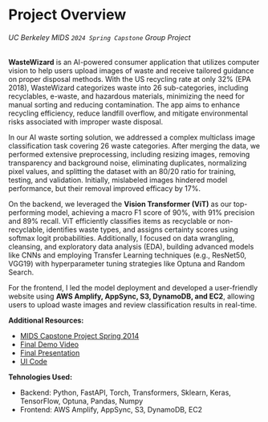 # Project Overview
###### <i>UC Berkeley MIDS `2024 Spring Capstone` Group Project</i>

**WasteWizard** is an AI-powered consumer application that utilizes computer vision to help users upload images of waste and receive tailored guidance on proper disposal methods. With the US recycling rate at only 32% (EPA 2018), WasteWizard categorizes waste into 26 sub-categories, including recyclables, e-waste, and hazardous materials, minimizing the need for manual sorting and reducing contamination. The app aims to enhance recycling efficiency, reduce landfill overflow, and mitigate environmental risks associated with improper waste disposal.

In our AI waste sorting solution, we addressed a complex multiclass image classification task covering 26 waste categories. After merging the data, we performed extensive preprocessing, including resizing images, removing transparency and background noise, eliminating duplicates, normalizing pixel values, and splitting the dataset with an 80/20 ratio for training, testing, and validation. Initially, mislabeled images hindered model performance, but their removal improved efficacy by 17%.

On the backend, we leveraged the **Vision Transformer (ViT)** as our top-performing model, achieving a macro F1 score of 90%, with 91% precision and 89% recall. ViT efficiently classifies items as recyclable or non-recyclable, identifies waste types, and assigns certainty scores using softmax logit probabilities. Additionally, I focused on data wrangling, cleansing, and exploratory data analysis (EDA), building advanced models like CNNs and employing Transfer Learning techniques (e.g., ResNet50, VGG19) with hyperparameter tuning strategies like Optuna and Random Search.

For the frontend, I led the model deployment and developed a user-friendly website using **AWS Amplify, AppSync, S3, DynamoDB, and EC2**, allowing users to upload waste images and review classification results in real-time.

**Additional Resources:**
* [MIDS Capstone Project Spring 2014](https://www.ischool.berkeley.edu/projects/2024/wastewizard)
* [Final Demo Video](https://www.youtube.com/watch?v=cUeJPhyFcGI&t=1s)
* [Final Presentation](https://github.com/heesukjang/WasteWizardWithComputerVision/blob/main/Final%20Presentation.pdf)
* [UI Code](https://github.com/efficient-waste-sorting-org/ui-capstone-efficient-waste-sorting-2024/tree/main)

**Tehnologies Used:**
* Backend: Python, FastAPI, Torch, Transformers, Sklearn, Keras, TensorFlow, Optuna, Pandas, Numpy
* Frontend: AWS Amplify, AppSync, S3, DynamoDB, EC2

 

